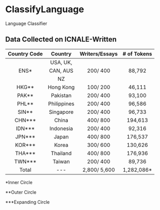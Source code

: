 # ClassifyLanguage
Language Classifier

## Data Collected on ICNALE-Written
Country Code 	|Country 	|Writers/Essays 	|# of Tokens	|
:--------------:|:---------:|:-----------------:|:-------------:|
  				|USA, UK,	|					|				|
ENS*   			|CAN, AUS	|	200/ 400		|	88,792  	|
 	   			|NZ		 	|					|				|
 HKG** 			|Hong Kong	| 	100/ 200  		|	46,111		|
 PAK** 			|Pakistan	|	 	200/ 400  	|	93,100		|
 PHL** 			|Philippines|  	200/ 400  		|	96,586		|
 SIN** 			|Singapore	|  	200/ 400  		|	96,733		|
 CHN***			|China 	 	|  	400/ 800  		|	194,613 	|
 IDN***			|Indonesia	| 	200/ 400   		|	92,316 		|
 JPN***			|Japan 	 	|		400/ 800  	|	176,537		|	 
 KOR***			|Korea 		|	300/ 600		|  	130,626 	|
 THA***			|Thailand 	|  	400/ 800  		|	176,936 	|
 TWN***			|Taiwan  	|	200/ 400  		|	89,736		| 
Total 			|	--- 	|	2,800/ 5,600 	|	1,282,086*	|

*Inner Circle

**Outer Circle

***Expanding Circle